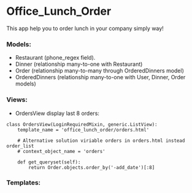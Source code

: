 # Office_Lunch_Order
This app help you to order lunch in your company simply way!

### Models:
- Restaurant (phone_regex field).
- Dinner (relationship many-to-one with Restaurant)
- Order (relationship many-to-many through OrderedDinners model)
- OrderedDinners (relationship many-to-one with User, Dinner, Order models)

### Views:
- OrdersView display last 8 orders:
```
class OrdersView(LoginRequiredMixin, generic.ListView):
    template_name = 'office_lunch_order/orders.html'

    # Alternative solution viriable orders in orders.html instead order_list
    # context_object_name = 'orders'

    def get_queryset(self):
        return Order.objects.order_by('-add_date')[:8]
```

### Templates:



